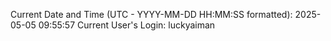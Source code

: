 Current Date and Time (UTC - YYYY-MM-DD HH:MM:SS formatted): 2025-05-05 09:55:57
Current User's Login: luckyaiman
